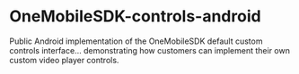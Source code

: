 # OneMobileSDK-controls-android
Public Android implementation of the OneMobileSDK default custom controls interface... demonstrating how customers can implement their own custom video player controls.
